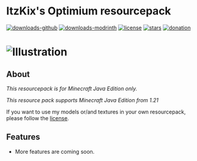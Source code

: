 # ItzKix's Optimium resourcepack

[![downloads-github](https://img.shields.io/github/downloads/ItzKix/Optimium/total?logo=github)](https://github.com/ItzKix/Optimium/releases)
[![downloads-modrinth](https://img.shields.io/badge/download-modrinth-green?logo=modrinth)](https://modrinth.com/project/optimiumrp)
[![license](https://img.shields.io/github/license/ItzKix/Optimium)](./LICENSE)
[![stars](https://img.shields.io/github/stars/ItzKix/Optimium)](https://github.com/GeForceLegend/Minecraft-3D-Default)
[![donation](https://img.shields.io/badge/support-patreon-orange?logo=patreon)](https://www.patreon.com/c/itzkix_)

# ![Illustration](image-url)

## About

*This resourcepack is for Minecraft Java Edition only.*

*This resource pack supports Minecraft Java Edition from 1.21*

If you want to use my models or/and textures in your own resourcepack, please follow the [license](./LICENSE).

## Features

- More features are coming soon.

